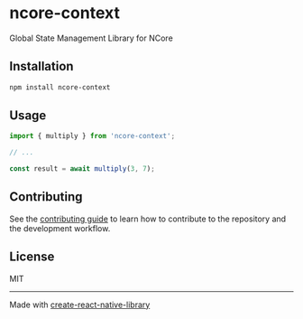 # ncore-context

Global State Management Library for NCore

## Installation

```sh
npm install ncore-context
```

## Usage

```js
import { multiply } from 'ncore-context';

// ...

const result = await multiply(3, 7);
```

## Contributing

See the [contributing guide](CONTRIBUTING.md) to learn how to contribute to the repository and the development workflow.

## License

MIT

---

Made with [create-react-native-library](https://github.com/callstack/react-native-builder-bob)
